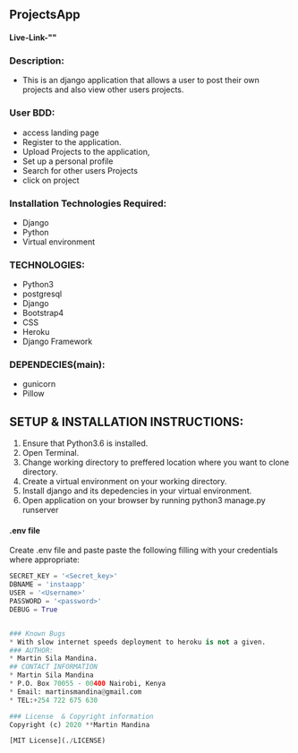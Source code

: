 ## ProjectsApp

#### Live-Link-""
### Description:
* This is an django application that  allows a user to post their own projects and also view other users projects.
### User BDD:
* access landing page
* Register to the application.
* Upload Projects to the application,
* Set up a personal profile
* Search for other users Projects
* click on project

### Installation Technologies Required:
* Django
* Python
* Virtual environment
### TECHNOLOGIES:
* Python3
* postgresql
* Django
* Bootstrap4
* CSS
* Heroku
* Django Framework
### DEPENDECIES(main):
* gunicorn
* Pillow
## SETUP & INSTALLATION INSTRUCTIONS:
 1. Ensure that Python3.6 is installed.
 2. Open Terminal.
 3. Change working directory to preffered location where you want to clone directory.
 4. Create a virtual environment on your working directory.
 5. Install django and its depedencies in your virtual environment.
 6. Open application on your browser by running python3 manage.py runserver

#### .env file
Create .env file and paste paste the following filling with your credentials where appropriate:
```python
SECRET_KEY = '<Secret_key>'
DBNAME = 'instaapp'
USER = '<Username>'
PASSWORD = '<password>'
DEBUG = True


### Known Bugs
* With slow internet speeds deployment to heroku is not a given.
### AUTHOR:
* Martin Sila Mandina.
## CONTACT INFORMATION
* Martin Sila Mandina
* P.O. Box 70055 - 00400 Nairobi, Kenya
* Email: martinsmandina@gmail.com
* TEL:+254 722 675 630

### License  & Copyright information
Copyright (c) 2020 **Martin Mandina

[MIT License](./LICENSE)